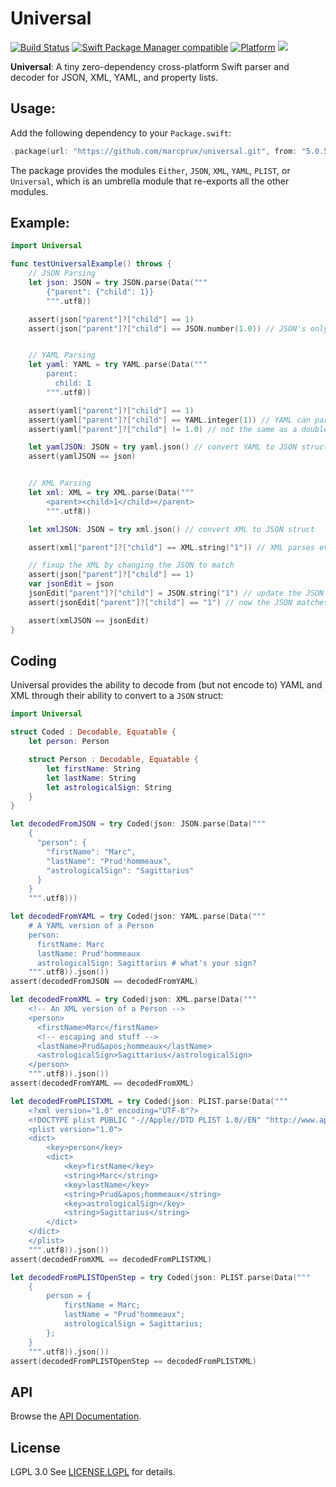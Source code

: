 Universal
=========

[![Build Status](https://github.com/marcprux/universal/workflows/Universal%20CI/badge.svg?branch=main)](https://github.com/marcprux/universal/actions)
[![Swift Package Manager compatible](https://img.shields.io/badge/SPM-compatible-brightgreen.svg)](https://github.com/apple/swift-package-manager)
[![Platform](https://img.shields.io/badge/Platforms-macOS%20|%20Linux%20|%20Windows%20|%20iOS%20|%20tvOS%20|%20watchOS-lightgray.svg)](https://github.com/marcprux/universal/actions)
[![](https://tokei.rs/b1/github/marcprux/universal)](https://github.com/marcprux/universal)

**Universal**: A tiny zero-dependency cross-platform Swift parser and decoder for JSON, XML, YAML, and property lists.

## Usage:

Add the following dependency to your `Package.swift`:

```swift
.package(url: "https://github.com/marcprux/universal.git", from: "5.0.5")
```

The package provides the modules `Either`, `JSON`, `XML`, `YAML`, `PLIST`,
or `Universal`, which is an umbrella module that re-exports all the other modules.


## Example:

```swift
import Universal

func testUniversalExample() throws {
    // JSON Parsing
    let json: JSON = try JSON.parse(Data("""
        {"parent": {"child": 1}}
        """.utf8))

    assert(json["parent"]?["child"] == 1)
    assert(json["parent"]?["child"] == JSON.number(1.0)) // JSON's only number is Double


    // YAML Parsing
    let yaml: YAML = try YAML.parse(Data("""
        parent:
          child: 1
        """.utf8))

    assert(yaml["parent"]?["child"] == 1)
    assert(yaml["parent"]?["child"] == YAML.integer(1)) // YAML can parse integers
    assert(yaml["parent"]?["child"] != 1.0) // not the same as a double

    let yamlJSON: JSON = try yaml.json() // convert YAML to JSON struct
    assert(yamlJSON == json)


    // XML Parsing
    let xml: XML = try XML.parse(Data("""
        <parent><child>1</child></parent>
        """.utf8))

    let xmlJSON: JSON = try xml.json() // convert XML to JSON struct

    assert(xml["parent"]?["child"] == XML.string("1")) // XML parses everything as strings

    // fixup the XML by changing the JSON to match
    assert(json["parent"]?["child"] == 1)
    var jsonEdit = json
    jsonEdit["parent"]?["child"] = JSON.string("1") // update the JSON to match
    assert(jsonEdit["parent"]?["child"] == "1") // now the JSON matches

    assert(xmlJSON == jsonEdit)
}
```

## Coding

Universal provides the ability to decode from (but not encode to) YAML and XML
through their ability to convert to a `JSON` struct:


```swift
import Universal

struct Coded : Decodable, Equatable {
    let person: Person

    struct Person : Decodable, Equatable {
        let firstName: String
        let lastName: String
        let astrologicalSign: String
    }
}

let decodedFromJSON = try Coded(json: JSON.parse(Data("""
    {
      "person": {
        "firstName": "Marc",
        "lastName": "Prud'hommeaux",
        "astrologicalSign": "Sagittarius"
      }
    }
    """.utf8)))

let decodedFromYAML = try Coded(json: YAML.parse(Data("""
    # A YAML version of a Person
    person:
      firstName: Marc
      lastName: Prud'hommeaux
      astrologicalSign: Sagittarius # what's your sign?
    """.utf8)).json())
assert(decodedFromJSON == decodedFromYAML)

let decodedFromXML = try Coded(json: XML.parse(Data("""
    <!-- An XML version of a Person -->
    <person>
      <firstName>Marc</firstName>
      <!-- escaping and stuff -->
      <lastName>Prud&apos;hommeaux</lastName>
      <astrologicalSign>Sagittarius</astrologicalSign>
    </person>
    """.utf8)).json())
assert(decodedFromYAML == decodedFromXML)

let decodedFromPLISTXML = try Coded(json: PLIST.parse(Data("""
    <?xml version="1.0" encoding="UTF-8"?>
    <!DOCTYPE plist PUBLIC "-//Apple//DTD PLIST 1.0//EN" "http://www.apple.com/DTDs/PropertyList-1.0.dtd">
    <plist version="1.0">
    <dict>
        <key>person</key>
        <dict>
            <key>firstName</key>
            <string>Marc</string>
            <key>lastName</key>
            <string>Prud&apos;hommeaux</string>
            <key>astrologicalSign</key>
            <string>Sagittarius</string>
        </dict>
    </dict>
    </plist>
    """.utf8)).json())
assert(decodedFromXML == decodedFromPLISTXML)

let decodedFromPLISTOpenStep = try Coded(json: PLIST.parse(Data("""
    {
        person = {
            firstName = Marc;
            lastName = "Prud'hommeaux";
            astrologicalSign = Sagittarius;
        };
    }
    """.utf8)).json())
assert(decodedFromPLISTOpenStep == decodedFromPLISTXML)
```

## API

Browse the [API Documentation].


## License

LGPL 3.0
See [LICENSE.LGPL](LICENSE.LGPL) for details.


[Swift Package Manager]: https://swift.org/package-manager
[API Documentation]: https://marcprux.github.io/universal/documentation/universal/
